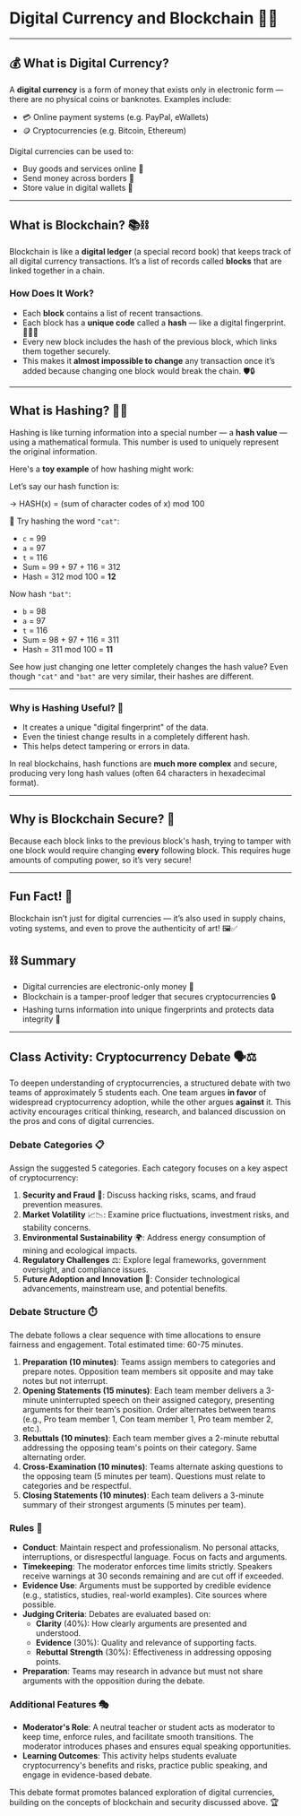 # Digital Currency and Blockchain 💸🔗

---

## 💰 What is Digital Currency?

A **digital currency** is a form of money that exists only in electronic form — there are no physical coins or banknotes. Examples include:

- 💳 Online payment systems (e.g. PayPal, eWallets)
- 🪙 Cryptocurrencies (e.g. Bitcoin, Ethereum)

Digital currencies can be used to:

- Buy goods and services online 🛒
- Send money across borders 💸
- Store value in digital wallets 📲

---

## What is Blockchain? 📚⛓️

Blockchain is like a **digital ledger** (a special record book) that keeps track of all digital currency transactions. It’s a list of records called **blocks** that are linked together in a chain.

### How Does It Work?

- Each **block** contains a list of recent transactions.
- Each block has a **unique code** called a **hash** — like a digital fingerprint. 🕵️‍♂️✨
- Every new block includes the hash of the previous block, which links them together securely.  
- This makes it **almost impossible to change** any transaction once it’s added because changing one block would break the chain. 🛡️🔒

---

## What is Hashing? 🔢🔐

Hashing is like turning information into a special number — a **hash value** — using a mathematical formula. This number is used to uniquely represent the original information.

Here's a **toy example** of how hashing might work:

Let’s say our hash function is:

-> HASH(x) = (sum of character codes of x) mod 100


🧪 Try hashing the word `"cat"`:

- `c` = 99  
- `a` = 97  
- `t` = 116  
- Sum = 99 + 97 + 116 = 312  
- Hash = 312 mod 100 = **12**

Now hash `"bat"`:

- `b` = 98  
- `a` = 97  
- `t` = 116  
- Sum = 98 + 97 + 116 = 311  
- Hash = 311 mod 100 = **11**

See how just changing one letter completely changes the hash value? Even though `"cat"` and `"bat"` are very similar, their hashes are different.

---

### Why is Hashing Useful? 🔐

- It creates a unique "digital fingerprint" of the data.
- Even the tiniest change results in a completely different hash.
- This helps detect tampering or errors in data.

In real blockchains, hash functions are **much more complex** and secure, producing very long hash values (often 64 characters in hexadecimal format).


---

## Why is Blockchain Secure? 🔐

Because each block links to the previous block's hash, trying to tamper with one block would require changing **every** following block. This requires huge amounts of computing power, so it’s very secure!

---

## Fun Fact! 🎉

Blockchain isn’t just for digital currencies — it’s also used in supply chains, voting systems, and even to prove the authenticity of art! 🖼️✅

## ⛓️ Summary

- Digital currencies are electronic-only money 💸
- Blockchain is a tamper-proof ledger that secures cryptocurrencies 🔒
- Hashing turns information into unique fingerprints and protects data integrity 🧬

---

## Class Activity: Cryptocurrency Debate 🗣️⚖️

To deepen understanding of cryptocurrencies, a structured debate with two teams of approximately 5 students each. One team argues **in favor** of widespread cryptocurrency adoption, while the other argues **against** it. This activity encourages critical thinking, research, and balanced discussion on the pros and cons of digital currencies.

### Debate Categories 📋

Assign the suggested 5 categories. Each category focuses on a key aspect of cryptocurrency:

1. **Security and Fraud** 🔐: Discuss hacking risks, scams, and fraud prevention measures.
2. **Market Volatility** 📈📉: Examine price fluctuations, investment risks, and stability concerns.
3. **Environmental Sustainability** 🌍: Address energy consumption of mining and ecological impacts.
4. **Regulatory Challenges** ⚖️: Explore legal frameworks, government oversight, and compliance issues.
5. **Future Adoption and Innovation** 🚀: Consider technological advancements, mainstream use, and potential benefits.

### Debate Structure ⏱️

The debate follows a clear sequence with time allocations to ensure fairness and engagement. Total estimated time: 60-75 minutes.

1. **Preparation (10 minutes)**: Teams assign members to categories and prepare notes. Opposition team members sit opposite and may take notes but not interrupt.
2. **Opening Statements (15 minutes)**: Each team member delivers a 3-minute uninterrupted speech on their assigned category, presenting arguments for their team's position. Order alternates between teams (e.g., Pro team member 1, Con team member 1, Pro team member 2, etc.).
3. **Rebuttals (10 minutes)**: Each team member gives a 2-minute rebuttal addressing the opposing team's points on their category. Same alternating order.
4. **Cross-Examination (10 minutes)**: Teams alternate asking questions to the opposing team (5 minutes per team). Questions must relate to categories and be respectful.
5. **Closing Statements (10 minutes)**: Each team delivers a 3-minute summary of their strongest arguments (5 minutes per team).

### Rules 📜

- **Conduct**: Maintain respect and professionalism. No personal attacks, interruptions, or disrespectful language. Focus on facts and arguments.
- **Timekeeping**: The moderator enforces time limits strictly. Speakers receive warnings at 30 seconds remaining and are cut off if exceeded.
- **Evidence Use**: Arguments must be supported by credible evidence (e.g., statistics, studies, real-world examples). Cite sources where possible.
- **Judging Criteria**: Debates are evaluated based on:
  - **Clarity** (40%): How clearly arguments are presented and understood.
  - **Evidence** (30%): Quality and relevance of supporting facts.
  - **Rebuttal Strength** (30%): Effectiveness in addressing opposing points.
- **Preparation**: Teams may research in advance but must not share arguments with the opposition during the debate.

### Additional Features 🎭

- **Moderator's Role**: A neutral teacher or student acts as moderator to keep time, enforce rules, and facilitate smooth transitions. The moderator introduces phases and ensures equal speaking opportunities.
- **Learning Outcomes**: This activity helps students evaluate cryptocurrency's benefits and risks, practice public speaking, and engage in evidence-based debate.

This debate format promotes balanced exploration of digital currencies, building on the concepts of blockchain and security discussed above. 🏆
